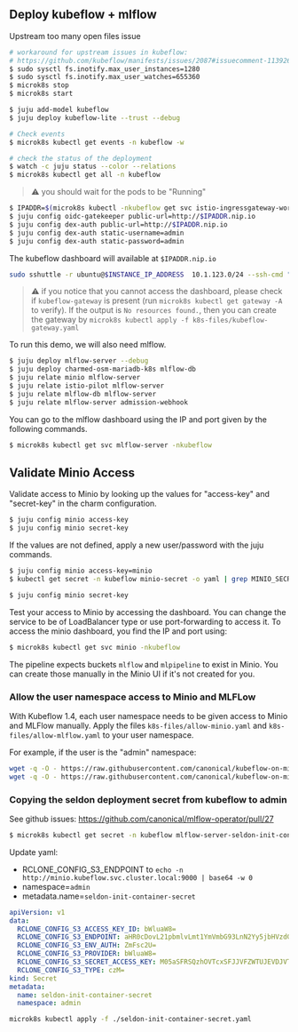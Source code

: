 ## Deploy kubeflow + mlflow


Upstream too many open files issue

```sh
# workaround for upstream issues in kubeflow:
# https://github.com/kubeflow/manifests/issues/2087#issuecomment-1139260511
$ sudo sysctl fs.inotify.max_user_instances=1280
$ sudo sysctl fs.inotify.max_user_watches=655360
$ microk8s stop
$ microk8s start
```

```sh
$ juju add-model kubeflow
$ juju deploy kubeflow-lite --trust --debug

# Check events
$ microk8s kubectl get events -n kubeflow -w
```

```sh
# check the status of the deployment
$ watch -c juju status --color --relations
$ microk8s kubectl get all -n kubeflow
```

> :warning: you should wait for the pods to be "Running"

```sh
$ IPADDR=$(microk8s kubectl -nkubeflow get svc istio-ingressgateway-workload -o jsonpath='{.status.loadBalancer.ingress[0].ip}')
$ juju config oidc-gatekeeper public-url=http://$IPADDR.nip.io
$ juju config dex-auth public-url=http://$IPADDR.nip.io
$ juju config dex-auth static-username=admin
$ juju config dex-auth static-password=admin
```

The kubeflow dashboard will available at `$IPADDR.nip.io`

```sh
sudo sshuttle -r ubuntu@$INSTANCE_IP_ADDRESS  10.1.123.0/24 --ssh-cmd "ssh -i /var/snap/multipass/common/data/multipassd/ssh-keys/id_rsa
```

> :warning: if you notice that you cannot access the dashboard, please check if
> `kubeflow-gateway` is present (run `microk8s kubectl get gateway -A` to verify).
> If the output is `No resources found.`, then you can create the gateway by
> `microk8s kubectl apply -f k8s-files/kubeflow-gateway.yaml`

To run this demo, we will also need mlflow.

```sh
$ juju deploy mlflow-server --debug
$ juju deploy charmed-osm-mariadb-k8s mlflow-db
$ juju relate minio mlflow-server
$ juju relate istio-pilot mlflow-server
$ juju relate mlflow-db mlflow-server
$ juju relate mlflow-server admission-webhook
```

You can go to the mlflow dashboard using the IP and port given by the following
commands.

```sh
$ microk8s kubectl get svc mlflow-server -nkubeflow
```


## Validate Minio Access

Validate access to Minio by looking up the values for "access-key" and "secret-key" in the
charm configuration.

```sh
$ juju config minio access-key
$ juju config minio secret-key
```
If the values are not defined, apply a new user/password with the juju commands.

```sh
$ juju config minio access-key=minio
$ kubectl get secret -n kubeflow minio-secret -o yaml | grep MINIO_SECRET_KEY | awk '{ print $2}' | base64 -d | xargs -I {} juju config minio secret-key={}

$ juju config minio secret-key
```

Test your access to Minio by accessing the dashboard. You can change the service
to be of LoadBalancer type or use port-forwarding to access it. To access the
minio dashboard, you find the IP and port using:

```sh
$ microk8s kubectl get svc minio -nkubeflow
```

The pipeline expects buckets `mlflow` and `mlpipeline` to exist in Minio. You
can create those manually in the Minio UI if it's not created for you.


### Allow the user namespace access to Minio and MLFLow

With Kubeflow 1.4, each user namespace needs to be given access to Minio and
MLFlow manually.  Apply the files `k8s-files/allow-minio.yaml` and
`k8s-files/allow-mlflow.yaml` to your user namespace.

For example, if the user is the "admin" namespace:

```sh
wget -q -O - https://raw.githubusercontent.com/canonical/kubeflow-on-microk8s-example/main/demos/kubeflow/k8s-files/allow-minio.yaml | microk8s kubectl apply -n admin -f -
wget -q -O - https://raw.githubusercontent.com/canonical/kubeflow-on-microk8s-example/main/demos/kubeflow/k8s-files/allow-mlflow.yaml | microk8s kubectl apply -n admin -f -
```

### Copying the seldon deployment secret from kubeflow to admin

See github issues: https://github.com/canonical/mlflow-operator/pull/27

```sh
$ microk8s kubectl get secret -n kubeflow mlflow-server-seldon-init-container-s3-credentials -o yaml > seldon-init-container-secret.yaml

```

Update yaml:
* RCLONE_CONFIG_S3_ENDPOINT to `echo -n http://minio.kubeflow.svc.cluster.local:9000 | base64 -w 0`
* namespace=`admin`
* metadata.name=`seldon-init-container-secret`

```yaml
apiVersion: v1
data:
  RCLONE_CONFIG_S3_ACCESS_KEY_ID: bWluaW8=
  RCLONE_CONFIG_S3_ENDPOINT: aHR0cDovL21pbmlvLmt1YmVmbG93LnN2Yy5jbHVzdGVyLmxvY2FsOjkwMDA=
  RCLONE_CONFIG_S3_ENV_AUTH: ZmFsc2U=
  RCLONE_CONFIG_S3_PROVIDER: bWluaW8=
  RCLONE_CONFIG_S3_SECRET_ACCESS_KEY: M05aSFRSQzhOVTcxSFJJVFZWTUJEVDJVTjJBMk5L
  RCLONE_CONFIG_S3_TYPE: czM=
kind: Secret
metadata:
  name: seldon-init-container-secret
  namespace: admin
```

```sh
microk8s kubectl apply -f ./seldon-init-container-secret.yaml
```
